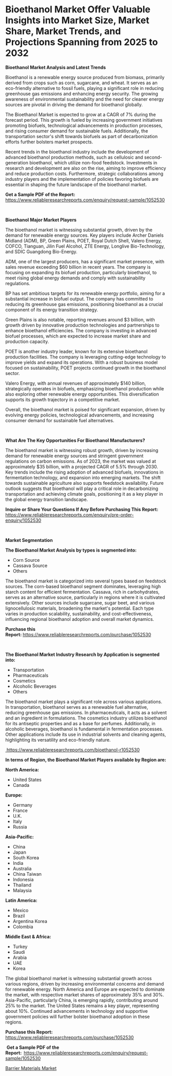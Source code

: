 <p><h1>Bioethanol Market Offer Valuable Insights into Market Size, Market Share, Market Trends, and Projections Spanning from 2025 to 2032</h1></p><p><strong>Bioethanol Market Analysis and Latest Trends</strong></p>
<p><p>Bioethanol is a renewable energy source produced from biomass, primarily derived from crops such as corn, sugarcane, and wheat. It serves as an eco-friendly alternative to fossil fuels, playing a significant role in reducing greenhouse gas emissions and enhancing energy security. The growing awareness of environmental sustainability and the need for cleaner energy sources are pivotal in driving the demand for bioethanol globally.</p><p>The Bioethanol Market is expected to grow at a CAGR of 7% during the forecast period. This growth is fueled by increasing government initiatives promoting biofuels, technological advancements in production processes, and rising consumer demand for sustainable fuels. Additionally, the transportation sector's shift towards biofuels as part of decarbonization efforts further bolsters market prospects.</p><p>Recent trends in the bioethanol industry include the development of advanced bioethanol production methods, such as cellulosic and second-generation bioethanol, which utilize non-food feedstock. Investments in research and development are also on the rise, aiming to improve efficiency and reduce production costs. Furthermore, strategic collaborations among industry players and the implementation of policies favoring biofuels are essential in shaping the future landscape of the bioethanol market.</p></p>
<p><strong>Get a Sample PDF of the Report:&nbsp;</strong> <a href="https://www.reliableresearchreports.com/enquiry/request-sample/1052530?utm_campaign=38&utm_medium=2&utm_source=Github&utm_content=ia&utm_term=01022025&utm_id=bioethanol">https://www.reliableresearchreports.com/enquiry/request-sample/1052530</a></p>
<p>&nbsp;</p>
<p><strong>Bioethanol Major Market Players</strong></p>
<p><p>The bioethanol market is witnessing substantial growth, driven by the demand for renewable energy sources. Key players include Archer Daniels Midland (ADM), BP, Green Plains, POET, Royal Dutch Shell, Valero Energy, COFCO, Tianguan, Jilin Fuel Alcohol, ZTE Energy, Longlive Bio-Technology, and SDIC Guangdong Bio-Energy.</p><p>ADM, one of the largest producers, has a significant market presence, with sales revenue exceeding $60 billion in recent years. The company is focusing on expanding its biofuel production, particularly bioethanol, to meet rising global energy demands and comply with sustainability regulations.</p><p>BP has set ambitious targets for its renewable energy portfolio, aiming for a substantial increase in biofuel output. The company has committed to reducing its greenhouse gas emissions, positioning bioethanol as a crucial component of its energy transition strategy.</p><p>Green Plains is also notable, reporting revenues around $3 billion, with growth driven by innovative production technologies and partnerships to enhance bioethanol efficiencies. The company is investing in advanced biofuel processes, which are expected to increase market share and production capacity.</p><p>POET is another industry leader, known for its extensive bioethanol production facilities. The company is leveraging cutting-edge technology to improve yields and expand its operations. With a robust business model focused on sustainability, POET projects continued growth in the bioethanol sector.</p><p>Valero Energy, with annual revenues of approximately $140 billion, strategically operates in biofuels, emphasizing bioethanol production while also exploring other renewable energy opportunities. This diversification supports its growth trajectory in a competitive market.</p><p>Overall, the bioethanol market is poised for significant expansion, driven by evolving energy policies, technological advancements, and increasing consumer demand for sustainable fuel alternatives.</p></p>
<p>&nbsp;</p>
<p><strong>What Are The Key Opportunities For Bioethanol Manufacturers?</strong></p>
<p><p>The bioethanol market is witnessing robust growth, driven by increasing demand for renewable energy sources and stringent government regulations on carbon emissions. As of 2023, the market was valued at approximately $35 billion, with a projected CAGR of 5.5% through 2030. Key trends include the rising adoption of advanced biofuels, innovations in fermentation technology, and expansion into emerging markets. The shift towards sustainable agriculture also supports feedstock availability. Future outlook suggests that bioethanol will play a critical role in decarbonizing transportation and achieving climate goals, positioning it as a key player in the global energy transition landscape.</p></p>
<p><strong>Inquire or Share Your Questions If Any Before Purchasing This Report:</strong> <a href="https://www.reliableresearchreports.com/enquiry/pre-order-enquiry/1052530?utm_campaign=38&utm_medium=2&utm_source=Github&utm_content=ia&utm_term=01022025&utm_id=bioethanol">https://www.reliableresearchreports.com/enquiry/pre-order-enquiry/1052530</a></p>
<p>&nbsp;</p>
<p><strong>Market Segmentation</strong></p>
<p><strong>The Bioethanol Market Analysis by types is segmented into:</strong></p>
<p><ul><li>Corn Source</li><li>Cassava Source</li><li>Others</li></ul></p>
<p><p>The bioethanol market is categorized into several types based on feedstock sources. The corn-based bioethanol segment dominates, leveraging high starch content for efficient fermentation. Cassava, rich in carbohydrates, serves as an alternative source, particularly in regions where it is cultivated extensively. Other sources include sugarcane, sugar beet, and various lignocellulosic materials, broadening the market's potential. Each type varies in production scalability, sustainability, and cost-effectiveness, influencing regional bioethanol adoption and overall market dynamics.</p></p>
<p><strong>Purchase this Report:&nbsp;</strong><a href="https://www.reliableresearchreports.com/purchase/1052530?utm_campaign=38&utm_medium=2&utm_source=Github&utm_content=ia&utm_term=01022025&utm_id=bioethanol">https://www.reliableresearchreports.com/purchase/1052530</a></p>
<p>&nbsp;</p>
<p><strong>The Bioethanol Market Industry Research by Application is segmented into:</strong></p>
<p><ul><li>Transportation</li><li>Pharmaceuticals</li><li>Cosmetics</li><li>Alcoholic Beverages</li><li>Others</li></ul></p>
<p><p>The bioethanol market plays a significant role across various applications. In transportation, bioethanol serves as a renewable fuel alternative, reducing greenhouse gas emissions. In pharmaceuticals, it acts as a solvent and an ingredient in formulations. The cosmetics industry utilizes bioethanol for its antiseptic properties and as a base for perfumes. Additionally, in alcoholic beverages, bioethanol is fundamental in fermentation processes. Other applications include its use in industrial solvents and cleaning agents, highlighting its versatility and eco-friendly nature.</p></p>
<p><a href="https://www.reliableresearchreports.com/bioethanol-r1052530?utm_campaign=38&utm_medium=2&utm_source=Github&utm_content=ia&utm_term=01022025&utm_id=bioethanol">&nbsp;https://www.reliableresearchreports.com/bioethanol-r1052530</a></p>
<p><strong>In terms of Region, the Bioethanol Market Players available by Region are:</strong></p>
<p>
    <p> <strong> North America: </strong>
        <ul>
            <li>United States</li>
            <li>Canada</li>
        </ul>
        </p> 
    <p> <strong> Europe: </strong>
        <ul>
            <li>Germany</li>
            <li>France</li>
            <li>U.K.</li>
            <li>Italy</li>
            <li>Russia</li>
        </ul>
        </p> 
    <p> <strong> Asia-Pacific: </strong>
        <ul>
            <li>China</li>
            <li>Japan</li>
            <li>South Korea</li>
            <li>India</li>
            <li>Australia</li>
            <li>China Taiwan</li>
            <li>Indonesia</li>
            <li>Thailand</li>
            <li>Malaysia</li>
        </ul>
        </p> 
    <p> <strong> Latin America: </strong>
        <ul>
            <li>Mexico</li>
            <li>Brazil</li>
            <li>Argentina Korea</li>
            <li>Colombia</li>
        </ul>
        </p> 
    <p> <strong> Middle East & Africa: </strong>
        <ul>
            <li>Turkey</li>
            <li>Saudi</li>
            <li>Arabia</li>
            <li>UAE</li>
            <li>Korea</li>
        </ul>
    </p>
    </p>
<p><p>The global bioethanol market is witnessing substantial growth across various regions, driven by increasing environmental concerns and demand for renewable energy. North America and Europe are expected to dominate the market, with respective market shares of approximately 35% and 30%. Asia-Pacific, particularly China, is emerging rapidly, contributing around 25% to the market. The United States remains a key player, representing about 10%. Continued advancements in technology and supportive government policies will further bolster bioethanol adoption in these regions.</p></p>
<p><strong>Purchase this Report: </strong><a href="https://www.reliableresearchreports.com/purchase/1052530?utm_campaign=38&utm_medium=2&utm_source=Github&utm_content=ia&utm_term=01022025&utm_id=bioethanol">https://www.reliableresearchreports.com/purchase/1052530</a></p>
<p>&nbsp;<strong>Get a Sample PDF of the Report:&nbsp;&nbsp;</strong><a href="https://www.reliableresearchreports.com/enquiry/request-sample/1052530?utm_campaign=38&utm_medium=2&utm_source=Github&utm_content=ia&utm_term=01022025&utm_id=bioethanol">https://www.reliableresearchreports.com/enquiry/request-sample/1052530</a></p>
<p><strong></strong></p>
<p><p><a href="https://github.com/arionmp/Market-Research-Report-List-5/blob/main/barrier-materials-market.md?utm_campaign=38&utm_medium=2&utm_source=Github&utm_content=ia&utm_term=01022025&utm_id=bioethanol">Barrier Materials Market</a></p></p>